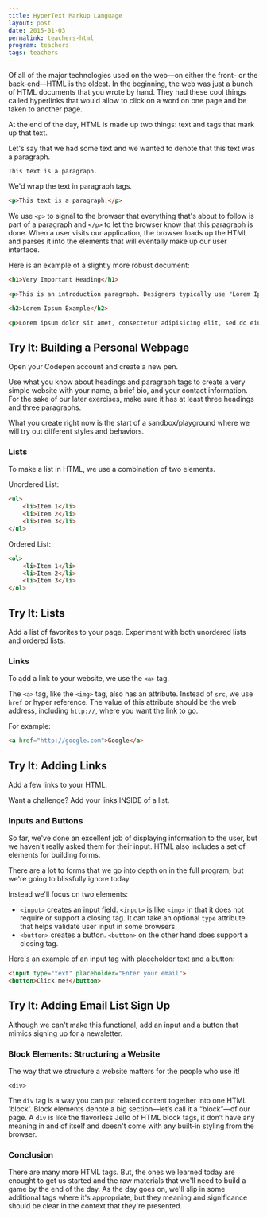 ```yaml
---
title: HyperText Markup Language
layout: post
date: 2015-01-03
permalink: teachers-html
program: teachers
tags: teachers
---
```


Of all of the major technologies used on the web—on either the front- or the back-end—HTML is the oldest. In the beginning, the web was just a bunch of HTML documents that you wrote by hand. They had these cool things called hyperlinks that would allow to click on a word on one page and be taken to another page.

At the end of the day, HTML is made up two things: text and tags that mark up that text.

Let's say that we had some text and we wanted to denote that this text was a paragraph.

```
This text is a paragraph.
```

We'd wrap the text in paragraph tags.

```html
<p>This text is a paragraph.</p>
```

We use `<p>` to signal to the browser that everything that's about to follow is part of a paragraph and `</p>` to let the browser know that this paragraph is done. When a user visits our application, the browser loads up the HTML and parses it into the elements that will eventally make up our user interface.

Here is an example of a slightly more robust document:

```html
<h1>Very Important Heading</h1>

<p>This is an introduction paragraph. Designers typically use "Lorem Ipsum" to fill out space in their designs while they wait for the real content. Lorem Ipsum looks kind of like Latin, but it's actually completely bogus. The nice part is that it has roughly the same distribution of word sizes as English.</p>

<h2>Lorem Ipsum Example</h2>

<p>Lorem ipsum dolor sit amet, consectetur adipisicing elit, sed do eiusmod tempor incididunt ut labore et dolore magna aliqua. Ut enim ad minim veniam, quis nostrud exercitation ullamco laboris nisi ut aliquip ex ea commodo consequat. Duis aute irure dolor in reprehenderit in voluptate velit esse cillum dolore eu fugiat nulla pariatur. Excepteur sint occaecat cupidatat non proident, sunt in culpa qui officia deserunt mollit anim id est laborum.</p>
```

<div class="try-it">
<h2>Try It: Building a Personal Webpage</h2>

<p> Open your Codepen account and create a new pen. </p>

<p>Use what you know about headings and paragraph tags to create a very simple website with your name, a brief bio, and your contact information. For the sake of our later exercises, make sure it has at least three headings and three paragraphs.</p>
<p>What you create right now is the start of a sandbox/playground where we will try out different styles and behaviors.</p>
</div>

### Lists

To make a list in HTML, we use a combination of two elements. 

Unordered List: 

```html
<ul>
    <li>Item 1</li>
    <li>Item 2</li>
    <li>Item 3</li>
</ul>
```

Ordered List: 

```html
<ol>
    <li>Item 1</li>
    <li>Item 2</li>
    <li>Item 3</li>
</ol>
```

<div class="try-it">
<h2>Try It: Lists</h2>

<p>Add a list of favorites to your page. Experiment with both unordered lists and ordered lists.</p>
</div>

### Links

To add a link to your website, we use the `<a>` tag. 

The `<a>` tag, like the `<img>` tag, also has an attribute. Instead of `src`, we use `href` or hyper reference. The value of this attribute should be the web address, including `http://`, where you want the link to go.

For example: 

```html
<a href="http://google.com">Google</a>
```

<div class="try-it">
<h2>Try It: Adding Links</h2>

<p>Add a few links to your HTML.</p>
<p>Want a challenge? Add your links INSIDE of a list.</p>
</div>

### Inputs and Buttons

So far, we've done an excellent job of displaying information to the user, but we haven't really asked them for their input. HTML also includes a set of elements for building forms.

There are a lot to forms that we go into depth on in the full program, but we're going to blissfully ignore today.

Instead we'll focus on two elements:

- `<input>` creates an input field. `<input>` is like `<img>` in that it does not require or support a closing tag. It can take an optional `type` attribute that helps validate user input in some browsers.
- `<button>` creates a button. `<button>` on the other hand does support a closing tag.

Here's an example of an input tag with placeholder text and a button:

```html
<input type="text" placeholder="Enter your email">
<button>Click me!</button>
```

<div class="try-it">
<h2>Try It: Adding Email List Sign Up</h2>

<p>Although we can't make this functional, add an input and a button that mimics signing up for a newsletter.</p>
</div>

### Block Elements: Structuring a Website

The way that we structure a website matters for the people who use it!

`<div>`

The `div` tag is a way you can put related content together into one HTML 'block'. Block elements denote a big section—let’s call it a “block”—of our page. A `div` is like the flavorless Jello of HTML block tags, it don’t have any meaning in and of itself and doesn't come with any built-in styling from the browser.

### Conclusion

There are many more HTML tags. But, the ones we learned today are enought to get us started and the raw materials that we'll need to build a game by the end of the day. As the day goes on, we'll slip in some additional tags where it's appropriate, but they meaning and significance should be clear in the context that they're presented.
